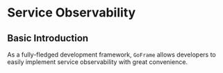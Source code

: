 # Service Observability

## Basic Introduction

As a fully-fledged development framework, `GoFrame` allows developers to easily implement service observability with great convenience.
